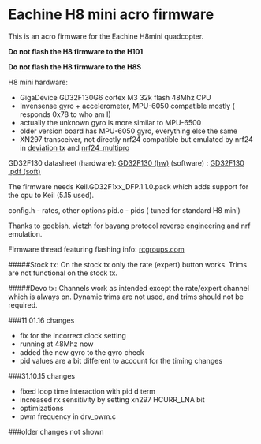 # Eachine H8 mini acro firmware 

This is an acro firmware for the Eachine H8mini quadcopter.

**Do not flash the H8 firmware to the H101**

**Do not flash the H8 firmware to the H8S**


H8 mini hardware:
 * GigaDevice GD32F130G6 cortex M3 32k flash 48Mhz CPU
 * Invensense gyro + accelerometer, MPU-6050 compatible mostly ( responds 0x78 to who am I)
 * actually the unknown gyro is more similar to MPU-6500
 * older version board has MPU-6050 gyro, everything else the same
 * XN297 transceiver, not directly nrf24 compatible but emulated by nrf24 in [deviation tx](http://www.deviationtx.com/) and [nrf24_multipro](https://github.com/goebish/nrf24_multipro)

GD32F130 datasheet (hardware): [GD32F130 (hw)](https://app.box.com/s/3zi661iffmit1rwda499wu8vycv03biv)  (software) : [GD32F130 .pdf (soft)](https://app.box.com/s/pehsanvluc40qu8k2036sbjk5ti08y2m)

The firmware needs Keil.GD32F1xx_DFP.1.1.0.pack which adds support for the cpu to Keil (5.15 used).

config.h - rates, other options
pid.c - pids ( tuned for standard H8 mini)

Thanks to goebish, victzh for bayang protocol reverse engineering and nrf emulation.

Firmware thread featuring flashing info: [rcgroups.com](http://www.rcgroups.com/forums/showthread.php?t=2512604)

#####Stock tx:
On the stock tx only the rate (expert) button works. Trims are not functional on the stock tx.

#####Devo tx:
Channels work as intended except the rate/expert channel which is always on. Dynamic trims are not used, and trims should not be required.

###11.01.16 changes
* fix for the incorrect clock setting 
* running at 48Mhz now
* added the new gyro to the gyro check
* pid values are a bit different to account for the timing changes

###31.10.15 changes
* fixed loop time interaction with pid d term
* increased rx sensitivity by setting xn297 HCURR_LNA bit
* optimizations 
* pwm frequency in drv_pwm.c

###older changes not shown
